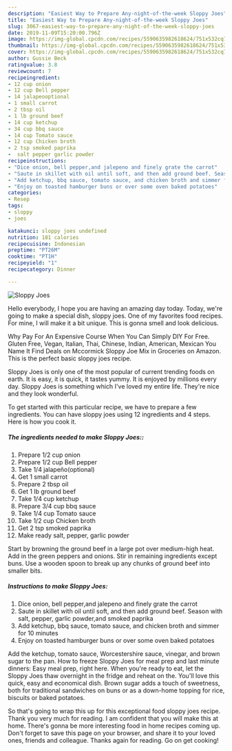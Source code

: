 ```yaml
---
description: "Easiest Way to Prepare Any-night-of-the-week Sloppy Joes"
title: "Easiest Way to Prepare Any-night-of-the-week Sloppy Joes"
slug: 3067-easiest-way-to-prepare-any-night-of-the-week-sloppy-joes
date: 2019-11-09T15:20:00.796Z
image: https://img-global.cpcdn.com/recipes/5590635982618624/751x532cq70/sloppy-joes-recipe-main-photo.jpg
thumbnail: https://img-global.cpcdn.com/recipes/5590635982618624/751x532cq70/sloppy-joes-recipe-main-photo.jpg
cover: https://img-global.cpcdn.com/recipes/5590635982618624/751x532cq70/sloppy-joes-recipe-main-photo.jpg
author: Gussie Beck
ratingvalue: 3.8
reviewcount: 7
recipeingredient:
- 12 cup onion
- 12 cup Bell pepper
- 14 jalapeooptional
- 1 small carrot
- 2 tbsp oil
- 1 lb ground beef
- 14 cup ketchup
- 34 cup bbq sauce
- 14 cup Tomato sauce
- 12 cup Chicken broth
- 2 tsp smoked paprika
-  salt pepper garlic powder
recipeinstructions:
- "Dice onion, bell pepper,and jalepeno and finely grate the carrot"
- "Saute in skillet with oil until soft, and then add ground beef. Season with salt, pepper, garlic powder,and smoked paprika"
- "Add ketchup, bbq sauce, tomato sauce, and chicken broth and simmer for 10 minutes"
- "Enjoy on toasted hamburger buns or over some oven baked potatoes"
categories:
- Resep
tags:
- sloppy
- joes

katakunci: sloppy joes undefined
nutrition: 181 calories
recipecuisine: Indonesian
preptime: "PT26M"
cooktime: "PT1H"
recipeyield: "1"
recipecategory: Dinner

---
```



![Sloppy Joes](https://img-global.cpcdn.com/recipes/5590635982618624/751x532cq70/sloppy-joes-recipe-main-photo.jpg)

Hello everybody, I hope you are having an amazing day today. Today, we're going to make a special dish, sloppy joes. One of my favorites food recipes. For mine, I will make it a bit unique. This is gonna smell and look delicious.

Why Pay For An Expensive Course When You Can Simply DIY For Free. Gluten Free, Vegan, Italian, Thai, Chinese, Indian, American, Mexican You Name It Find Deals on Mccormick Sloppy Joe Mix in Groceries on Amazon. This is the perfect basic sloppy joes recipe.

Sloppy Joes is only one of the most popular of current trending foods on earth. It is easy, it is quick, it tastes yummy. It is enjoyed by millions every day. Sloppy Joes is something which I've loved my entire life. They're nice and they look wonderful.


To get started with this particular recipe, we have to prepare a few ingredients. You can have sloppy joes using 12 ingredients and 4 steps. Here is how you cook it.

##### The ingredients needed to make Sloppy Joes::

1. Prepare 1/2 cup onion
1. Prepare 1/2 cup Bell pepper
1. Take 1/4 jalapeño(optional)
1. Get 1 small carrot
1. Prepare 2 tbsp oil
1. Get 1 lb ground beef
1. Take 1/4 cup ketchup
1. Prepare 3/4 cup bbq sauce
1. Take 1/4 cup Tomato sauce
1. Take 1/2 cup Chicken broth
1. Get 2 tsp smoked paprika
1. Make ready  salt, pepper, garlic powder


Start by browning the ground beef in a large pot over medium-high heat. Add in the green peppers and onions. Stir in remaining ingredients except buns. Use a wooden spoon to break up any chunks of ground beef into smaller bits. 

##### Instructions to make Sloppy Joes:

1. Dice onion, bell pepper,and jalepeno and finely grate the carrot
1. Saute in skillet with oil until soft, and then add ground beef. Season with salt, pepper, garlic powder,and smoked paprika
1. Add ketchup, bbq sauce, tomato sauce, and chicken broth and simmer for 10 minutes
1. Enjoy on toasted hamburger buns or over some oven baked potatoes


Add the ketchup, tomato sauce, Worcestershire sauce, vinegar, and brown sugar to the pan. How to freeze Sloppy Joes for meal prep and last minute dinners: Easy meal prep, right here. When you&#39;re ready to eat, let the Sloppy Joes thaw overnight in the fridge and reheat on the. You&#39;ll love this quick, easy and economical dish. Brown sugar adds a touch of sweetness, both for traditional sandwiches on buns or as a down-home topping for rice, biscuits or baked potatoes. 

So that's going to wrap this up for this exceptional food sloppy joes recipe. Thank you very much for reading. I am confident that you will make this at home. There's gonna be more interesting food in home recipes coming up. Don't forget to save this page on your browser, and share it to your loved ones, friends and colleague. Thanks again for reading. Go on get cooking!

